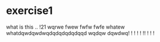 # exercise1
what is this .. !21
wqrwe
fwew
fwfw
fwfe
whatew
whatdqwdqwdwqdqdqdqdqdqqd
wqdqw
dqwdwq!
!
!
!
!
!!
!
!
!